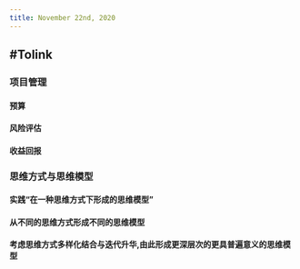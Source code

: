 ```yaml
---
title: November 22nd, 2020
---
```


## #Tolink
### **项目管理**
#### 预算

#### 风险评估

#### 收益回报

### **思维方式与思维模型**
#### 实践“在一种思维方式下形成的思维模型”

#### 从不同的思维方式形成不同的思维模型

#### 考虑思维方式**多样化结合**与**迭代升华**,由此形成更深层次的更具普遍意义的思维模型

#### 
